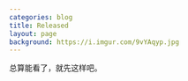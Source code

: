 ```yaml
---
categories: blog
title: Released
layout: page
background: https://i.imgur.com/9vYAqyp.jpg
---
```


总算能看了，就先这样吧。